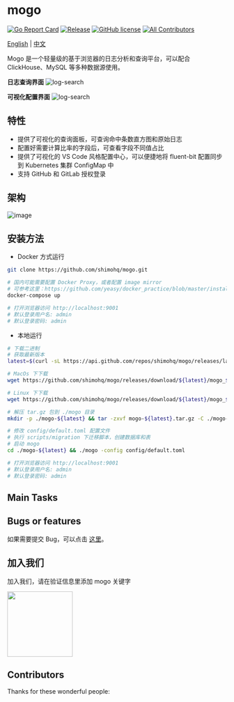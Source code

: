 # mogo

<!-- ALL-CONTRIBUTORS-BADGE:START - Do not remove or modify this section -->
[![Go Report Card](https://goreportcard.com/badge/github.com/shimohq/mogo)](https://goreportcard.com/report/github.com/shimohq/mogo)
[![Release](https://img.shields.io/github/v/release/shimohq/mogo.svg)](https://github.com/shimohq/mogo)
[![GitHub license](https://img.shields.io/github/license/shimohq/mogo)](https://github.com/shimohq/mogo/blob/master/LICENSE)
[![All Contributors](https://img.shields.io/badge/all_contributors-0-orange.svg?style=flat-square)](#contributors-)
<!-- ALL-CONTRIBUTORS-BADGE:END -->

[English](https://github.com/shimohq/mogo/blob/master/README.md) | [中文](https://github.com/shimohq/mogo/blob/master/README-CN.md)

Mogo 是一个轻量级的基于浏览器的日志分析和查询平台，可以配合 ClickHouse、MySQL 等多种数据源使用。

**日志查询界面**
![log-search](https://helpcenter.shimonote.com/uploads/0LNQBTOQ01CF2.png)

**可视化配置界面**
![log-search](https://helpcenter.shimonote.com/uploads/0LJGD4DS01CII.png)

## 特性

- 提供了可视化的查询面板，可查询命中条数直方图和原始日志
- 配置好需要计算比率的字段后，可查看字段不同值占比
- 提供了可视化的 VS Code 风格配置中心，可以便捷地将 fluent-bit 配置同步到 Kubernetes 集群 ConfigMap 中
- 支持 GitHub 和 GitLab 授权登录

## 架构

![image](https://helpcenter.shimonote.com/uploads/0LL8P57E01E8G.png)

## 安装方法

- Docker 方式运行

```bash
git clone https://github.com/shimohq/mogo.git

# 国内可能需要配置 Docker Proxy，或者配置 image mirror
# 可参考这里：https://github.com/yeasy/docker_practice/blob/master/install/mirror.md
docker-compose up

# 打开浏览器访问 http://localhost:9001
# 默认登录用户名: admin
# 默认登录密码: admin
```

- 本地运行

```bash
# 下载二进制 
# 获取最新版本
latest=$(curl -sL https://api.github.com/repos/shimohq/mogo/releases/latest | grep  ".tag_name" | sed -E 's/.*"([^"]+)".*/\1/')

# MacOs 下下载
wget https://github.com/shimohq/mogo/releases/download/${latest}/mogo_${latest}_darwin_x86_64.tar.gz -O mogo.tar.gz 

# Linux 下下载
wget https://github.com/shimohq/mogo/releases/download/${latest}/mogo_${latest}_linux_x86_64.tar.gz -O mogo.tar.gz  

# 解压 tar.gz 包到 ./mogo 目录
mkdir -p ./mogo-${latest} && tar -zxvf mogo-${latest}.tar.gz -C ./mogo-${latest}

# 修改 config/default.toml 配置文件
# 执行 scripts/migration 下迁移脚本，创建数据库和表
# 启动 mogo
cd ./mogo-${latest} && ./mogo -config config/default.toml

# 打开浏览器访问 http://localhost:9001
# 默认登录用户名: admin
# 默认登录密码: admin
```

## Main Tasks

## Bugs or features

如果需要提交 Bug，可以点击 [这里](https://github.com/shimohq/mogo/issues)。

## 加入我们

加入我们，请在验证信息里添加 mogo 关键字

 <img src="https://helpcenter.shimonote.com/uploads/0LNQ550801CF2.png" width="150" />

## Contributors

Thanks for these wonderful people:
